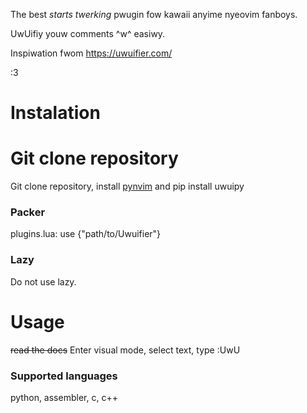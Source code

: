 The best *starts twerking* pwugin fow kawaii anyime nyeovim fanboys.

UwUifiy youw comments ^w^ easiwy.

Inspiwation fwom https://uwuifier.com/

:3

# Instalation
Git clone repository
=======
Git clone repository, install [pynvim](https://github.com/neovim/pynvim) and pip install uwuipy

### Packer
plugins.lua:
use {"path/to/Uwuifier"}

### Lazy
Do not use lazy.

# Usage
~~read the docs~~
Enter visual mode, select text, type :UwU

### Supported languages
python, assembler, c, c++
